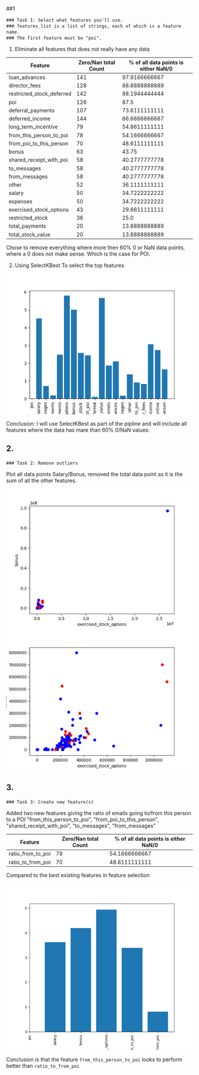 
##1
```
### Task 1: Select what features you'll use.
### features_list is a list of strings, each of which is a feature name.
### The first feature must be "poi".
```

1. Eliminate all features that does not really have any data

| Feature   |  Zero/Nan total Count | % of all data points is either NaN/0 |
| --------- | --------------------- | ------------------------------------ |
| loan_advances |   141  | 97.9166666667 |
| director_fees |   128  | 88.8888888889 |
| restricted_stock_deferred |   142  | 88.1944444444 |
| poi |   126  | 87.5 |
| deferral_payments |   107  | 73.6111111111 |
| deferred_income |   144  | 66.6666666667 |
| long_term_incentive |   79  | 54.8611111111 |
| from_this_person_to_poi |   78  | 54.1666666667 |
| from_poi_to_this_person |   70  | 48.6111111111 |
| bonus |   63  | 43.75 |
| shared_receipt_with_poi |   58  | 40.2777777778 |
| to_messages |   58  | 40.2777777778 |
| from_messages |   58  | 40.2777777778 |
| other |   52  | 36.1111111111 |
| salary  |   50  | 34.7222222222 |
| expenses  |   50  | 34.7222222222 |
| exercised_stock_options |   43  | 29.8611111111 |
| restricted_stock  |   36  | 25.0 |
| total_payments  |   20  | 13.8888888889 |
| total_stock_value |   20  | 13.8888888889 |

Chose to remove everything where more then 60% 0 or NaN data points, where a 0 does not make sense. Which is the case for POI.


2. Using SelectKBest To select the top features

![Chart](./SelecktKBest_features.png "Best features")

Conclusion: I will use SelectKBest as part of the pipline and will include all features where the data has mare than 60% 0/NaN values.

## 2.
```
### Task 2: Remove outliers
```

Plot all data points Salary/Bonus, removed the total data point as it is the sum of all the other features.

![outlier](./outlier_with_total.png "With outlier")
![no_outlier](./outlier_without_total.png "With outlier")

## 3.
```
### Task 3: Create new feature(s)
```

Added two new features giving the ratio of emails going to/from this person to a POI
"from_this_person_to_poi", "from_poi_to_this_person", "shared_receipt_with_poi", "to_messages", "from_messages"

| Feature   |  Zero/Nan total Count | % of all data points is either NaN/0 |
| --------- | --------------------- | ------------------------------------ |
| ratio_from_to_poi |   78  | 54.1666666667 |
| ratio_to_from_poi |   70  | 48.6111111111 |

Compared to the best existing features in feature selection

![Chart](./new_features_feature_selection.png "New features")

Conclusion is that the feature ```from_this_person_to_poi``` looks to perform better than ```ratio_to_from_poi```
